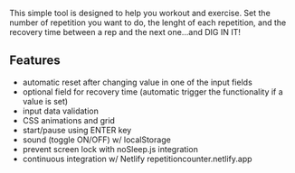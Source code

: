 This simple tool is designed to help you workout and exercise.
Set the number of repetition you want to do, the lenght of each repetition, and the recovery time between a rep and the next one...and DIG IN IT!

## Features
- automatic reset after changing value in one of the input fields
- optional field for recovery time (automatic trigger the functionality if a value is set)
- input data validation
- CSS animations and grid
- start/pause using ENTER key
- sound (toggle ON/OFF) w/ localStorage
- prevent screen lock with noSleep.js integration
- continuous integration w/ Netlify repetitioncounter.netlify.app
